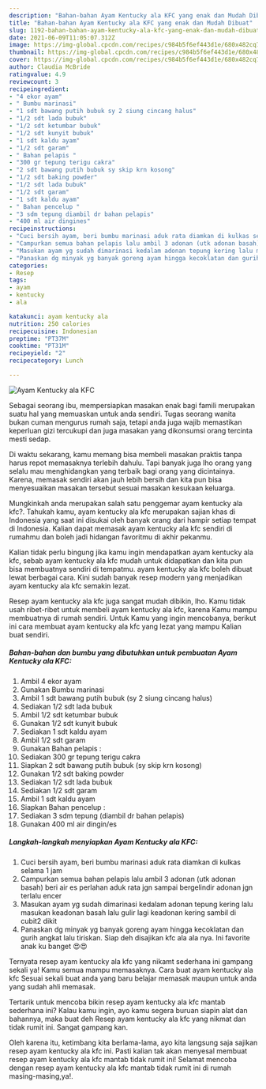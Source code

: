 ```yaml
---
description: "Bahan-bahan Ayam Kentucky ala KFC yang enak dan Mudah Dibuat"
title: "Bahan-bahan Ayam Kentucky ala KFC yang enak dan Mudah Dibuat"
slug: 1192-bahan-bahan-ayam-kentucky-ala-kfc-yang-enak-dan-mudah-dibuat
date: 2021-06-09T11:05:07.312Z
image: https://img-global.cpcdn.com/recipes/c984b5f6ef443d1e/680x482cq70/ayam-kentucky-ala-kfc-foto-resep-utama.jpg
thumbnail: https://img-global.cpcdn.com/recipes/c984b5f6ef443d1e/680x482cq70/ayam-kentucky-ala-kfc-foto-resep-utama.jpg
cover: https://img-global.cpcdn.com/recipes/c984b5f6ef443d1e/680x482cq70/ayam-kentucky-ala-kfc-foto-resep-utama.jpg
author: Claudia McBride
ratingvalue: 4.9
reviewcount: 3
recipeingredient:
- "4 ekor ayam"
- " Bumbu marinasi"
- "1 sdt bawang putih bubuk sy 2 siung cincang halus"
- "1/2 sdt lada bubuk"
- "1/2 sdt ketumbar bubuk"
- "1/2 sdt kunyit bubuk"
- "1 sdt kaldu ayam"
- "1/2 sdt garam"
- " Bahan pelapis "
- "300 gr tepung terigu cakra"
- "2 sdt bawang putih bubuk sy skip krn kosong"
- "1/2 sdt baking powder"
- "1/2 sdt lada bubuk"
- "1/2 sdt garam"
- "1 sdt kaldu ayam"
- " Bahan pencelup "
- "3 sdm tepung diambil dr bahan pelapis"
- "400 ml air dingines"
recipeinstructions:
- "Cuci bersih ayam, beri bumbu marinasi aduk rata diamkan di kulkas selama 1 jam"
- "Campurkan semua bahan pelapis lalu ambil 3 adonan (utk adonan basah) beri air es perlahan aduk rata jgn sampai bergelindir adonan jgn terlalu encer"
- "Masukan ayam yg sudah dimarinasi kedalam adonan tepung kering lalu masukan keadonan basah lalu gulir lagi keadonan kering sambil di cubit2 dikit"
- "Panaskan dg minyak yg banyak goreng ayam hingga kecoklatan dan gurih angkat lalu tiriskan. Siap deh disajikan kfc ala ala nya. Ini favorite anak ku banget 😍😍"
categories:
- Resep
tags:
- ayam
- kentucky
- ala

katakunci: ayam kentucky ala 
nutrition: 250 calories
recipecuisine: Indonesian
preptime: "PT37M"
cooktime: "PT31M"
recipeyield: "2"
recipecategory: Lunch

---
```



![Ayam Kentucky ala KFC](https://img-global.cpcdn.com/recipes/c984b5f6ef443d1e/680x482cq70/ayam-kentucky-ala-kfc-foto-resep-utama.jpg)

Sebagai seorang ibu, mempersiapkan masakan enak bagi famili merupakan suatu hal yang memuaskan untuk anda sendiri. Tugas seorang  wanita bukan cuman mengurus rumah saja, tetapi anda juga wajib memastikan keperluan gizi tercukupi dan juga masakan yang dikonsumsi orang tercinta mesti sedap.

Di waktu  sekarang, kamu memang bisa membeli masakan praktis tanpa harus repot memasaknya terlebih dahulu. Tapi banyak juga lho orang yang selalu mau menghidangkan yang terbaik bagi orang yang dicintainya. Karena, memasak sendiri akan jauh lebih bersih dan kita pun bisa menyesuaikan masakan tersebut sesuai masakan kesukaan keluarga. 



Mungkinkah anda merupakan salah satu penggemar ayam kentucky ala kfc?. Tahukah kamu, ayam kentucky ala kfc merupakan sajian khas di Indonesia yang saat ini disukai oleh banyak orang dari hampir setiap tempat di Indonesia. Kalian dapat memasak ayam kentucky ala kfc sendiri di rumahmu dan boleh jadi hidangan favoritmu di akhir pekanmu.

Kalian tidak perlu bingung jika kamu ingin mendapatkan ayam kentucky ala kfc, sebab ayam kentucky ala kfc mudah untuk didapatkan dan kita pun bisa membuatnya sendiri di tempatmu. ayam kentucky ala kfc boleh dibuat lewat berbagai cara. Kini sudah banyak resep modern yang menjadikan ayam kentucky ala kfc semakin lezat.

Resep ayam kentucky ala kfc juga sangat mudah dibikin, lho. Kamu tidak usah ribet-ribet untuk membeli ayam kentucky ala kfc, karena Kamu mampu membuatnya di rumah sendiri. Untuk Kamu yang ingin mencobanya, berikut ini cara membuat ayam kentucky ala kfc yang lezat yang mampu Kalian buat sendiri.

<!--inarticleads1-->

##### Bahan-bahan dan bumbu yang dibutuhkan untuk pembuatan Ayam Kentucky ala KFC:

1. Ambil 4 ekor ayam
1. Gunakan  Bumbu marinasi
1. Ambil 1 sdt bawang putih bubuk (sy 2 siung cincang halus)
1. Sediakan 1/2 sdt lada bubuk
1. Ambil 1/2 sdt ketumbar bubuk
1. Gunakan 1/2 sdt kunyit bubuk
1. Sediakan 1 sdt kaldu ayam
1. Ambil 1/2 sdt garam
1. Gunakan  Bahan pelapis :
1. Sediakan 300 gr tepung terigu cakra
1. Siapkan 2 sdt bawang putih bubuk (sy skip krn kosong)
1. Gunakan 1/2 sdt baking powder
1. Sediakan 1/2 sdt lada bubuk
1. Sediakan 1/2 sdt garam
1. Ambil 1 sdt kaldu ayam
1. Siapkan  Bahan pencelup :
1. Sediakan 3 sdm tepung (diambil dr bahan pelapis)
1. Gunakan 400 ml air dingin/es




<!--inarticleads2-->

##### Langkah-langkah menyiapkan Ayam Kentucky ala KFC:

1. Cuci bersih ayam, beri bumbu marinasi aduk rata diamkan di kulkas selama 1 jam
1. Campurkan semua bahan pelapis lalu ambil 3 adonan (utk adonan basah) beri air es perlahan aduk rata jgn sampai bergelindir adonan jgn terlalu encer
1. Masukan ayam yg sudah dimarinasi kedalam adonan tepung kering lalu masukan keadonan basah lalu gulir lagi keadonan kering sambil di cubit2 dikit
1. Panaskan dg minyak yg banyak goreng ayam hingga kecoklatan dan gurih angkat lalu tiriskan. Siap deh disajikan kfc ala ala nya. Ini favorite anak ku banget 😍😍




Ternyata resep ayam kentucky ala kfc yang nikamt sederhana ini gampang sekali ya! Kamu semua mampu memasaknya. Cara buat ayam kentucky ala kfc Sesuai sekali buat anda yang baru belajar memasak maupun untuk anda yang sudah ahli memasak.

Tertarik untuk mencoba bikin resep ayam kentucky ala kfc mantab sederhana ini? Kalau kamu ingin, ayo kamu segera buruan siapin alat dan bahannya, maka buat deh Resep ayam kentucky ala kfc yang nikmat dan tidak rumit ini. Sangat gampang kan. 

Oleh karena itu, ketimbang kita berlama-lama, ayo kita langsung saja sajikan resep ayam kentucky ala kfc ini. Pasti kalian tak akan menyesal membuat resep ayam kentucky ala kfc mantab tidak rumit ini! Selamat mencoba dengan resep ayam kentucky ala kfc mantab tidak rumit ini di rumah masing-masing,ya!.

